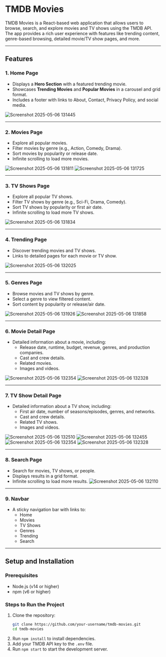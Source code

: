 # TMDB Movies

TMDB Movies is a React-based web application that allows users to browse, search, and explore movies and TV shows using the TMDB API. The app provides a rich user experience with features like trending content, genre-based browsing, detailed movie/TV show pages, and more.

---

## Features

### 1. **Home Page**
   - Displays a **Hero Section** with a featured trending movie.
   - Showcases **Trending Movies** and **Popular Movies** in a carousel and grid format.
   - Includes a footer with links to About, Contact, Privacy Policy, and social media.

   ![Screenshot 2025-05-06 131445](https://github.com/user-attachments/assets/b092bd43-f60d-4dd1-aba3-61e7754cc576)


---

### 2. **Movies Page**
   - Explore all popular movies.
   - Filter movies by genre (e.g., Action, Comedy, Drama).
   - Sort movies by popularity or release date.
   - Infinite scrolling to load more movies.

   ![Screenshot 2025-05-06 131811](https://github.com/user-attachments/assets/4e49e03d-6a77-4307-afe2-ea65a5757566)
![Screenshot 2025-05-06 131725](https://github.com/user-attachments/assets/492199d6-2885-464c-9c0f-7a694e39b06a)


---

### 3. **TV Shows Page**
   - Explore all popular TV shows.
   - Filter TV shows by genre (e.g., Sci-Fi, Drama, Comedy).
   - Sort TV shows by popularity or first air date.
   - Infinite scrolling to load more TV shows.

   ![Screenshot 2025-05-06 131834](https://github.com/user-attachments/assets/08f8adab-521e-4959-812b-447b0ec7c375)


---

### 4. **Trending Page**
   - Discover trending movies and TV shows.
   - Links to detailed pages for each movie or TV show.

   ![Screenshot 2025-05-06 132025](https://github.com/user-attachments/assets/718824ac-2760-4e2b-8f72-e4154f8bbf10)


---

### 5. **Genres Page**
   - Browse movies and TV shows by genre.
   - Select a genre to view filtered content.
   - Sort content by popularity or release/air date.

   ![Screenshot 2025-05-06 131926](https://github.com/user-attachments/assets/52409e4e-ebf9-493a-9eff-cfdab9a86341)
![Screenshot 2025-05-06 131858](https://github.com/user-attachments/assets/1ff38fc9-6f1e-4840-b4b7-52ea475c8200)


---

### 6. **Movie Detail Page**
   - Detailed information about a movie, including:
     - Release date, runtime, budget, revenue, genres, and production companies.
     - Cast and crew details.
     - Related movies.
     - Images and videos.

   ![Screenshot 2025-05-06 132354](https://github.com/user-attachments/assets/c37b87c9-10b4-46fd-a608-849f9a45fd6a)
![Screenshot 2025-05-06 132328](https://github.com/user-attachments/assets/6533cc83-c6a3-4d6b-8a4a-87686356015d)


---

### 7. **TV Show Detail Page**
   - Detailed information about a TV show, including:
     - First air date, number of seasons/episodes, genres, and networks.
     - Cast and crew details.
     - Related TV shows.
     - Images and videos.

   ![Screenshot 2025-05-06 132510](https://github.com/user-attachments/assets/9ecb69a0-b7f4-43f5-ae5b-26f7f7eceedf)
![Screenshot 2025-05-06 132455](https://github.com/user-attachments/assets/f6ad968f-5484-4687-b67a-271a62f13bb4)
![Screenshot 2025-05-06 132354](https://github.com/user-attachments/assets/f5e8f063-5e5b-4faf-9985-8174bc316e27)
![Screenshot 2025-05-06 132328](https://github.com/user-attachments/assets/d4b36968-3d56-4a7b-a141-c6369379b9a2)


---

### 8. **Search Page**
   - Search for movies, TV shows, or people.
   - Displays results in a grid format.
   - Infinite scrolling to load more results.
![Screenshot 2025-05-06 132110](https://github.com/user-attachments/assets/80dcf0e9-25c4-4448-a223-726cd2c3b492)


---

### 9. **Navbar**
   - A sticky navigation bar with links to:
     - Home
     - Movies
     - TV Shows
     - Genres
     - Trending
     - Search

---

## Setup and Installation

### Prerequisites
- Node.js (v14 or higher)
- npm (v6 or higher)

### Steps to Run the Project
1. Clone the repository:
   ```bash
   git clone https://github.com/your-username/tmdb-movies.git
   cd tmdb-movies
2. Run `npm install` to install dependencies.
3. Add your TMDB API key to the `.env` file.
4. Run `npm start` to start the development server.
